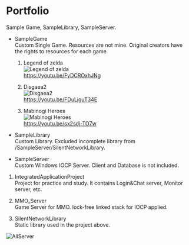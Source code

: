 # Portfolio
  Sample Game, SampleLibrary, SampleServer.

* SampleGame  
  Custom Single Game. Resources are not mine. Original creators have the rights to resources for each game.
  
  1. Legend of zelda  
![Legend of zelda](/github.com/ZTZEROS/Portfolio/SampleGame/LegendOfZelda/PlayScreenshot.jpg)  
  https://youtu.be/FyDCROxhJNg

  2. Disgaea2  
 ![Disgaea2](/github.com/ZTZEROS/Portfolio/SampleGame/Disgaea2/PlayScreenshot.jpg)  
   https://youtu.be/FDuLjguT34E
 
  3. Mabinogi Heroes  
 ![Mabinogi Heroes](/github.com/ZTZEROS/Portfolio/SampleGame/MabinogiHeroes/PlayScreenshot.jpg)  
   https://youtu.be/sx2sdj-TO7w

* SampleLibrary  
  Custom Library. Excluded incomplete library from /SampleServer/SilentNetworkLibrary.
  
* SampleServer  
  Custom Windows IOCP Server. Client and Database is not included.

 1. IntegratedApplicationProject  
  Project for practice and study. It contains Login&Chat server, Monitor server, etc.

 2. MMO_Server  
  Game Server for MMO. lock-free linked stack for IOCP applied.

 3. SilentNetworkLibrary  
  Static library used in the project above.

![AllServer](/github.com/ZTZEROS/Portfolio/SampleServer/TestingEXE/AllServer.png)
